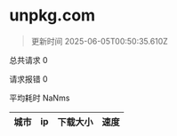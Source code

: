 
  # unpkg.com

  > 更新时间 2025-06-05T00:50:35.610Z
  
  总共请求 0

  请求报错 0

  平均耗时 NaNms

|城市|ip|下载大小|速度|
|-----|----------|---|---|

  